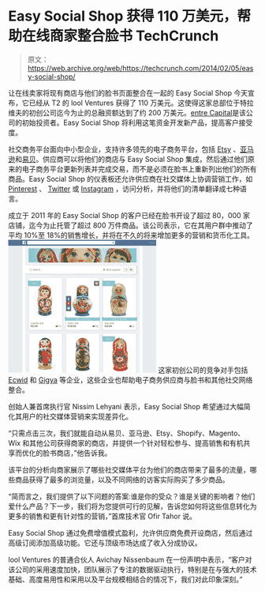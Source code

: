 # Easy Social Shop 获得 110 万美元，帮助在线商家整合脸书 TechCrunch

> 原文：<https://web.archive.org/web/https://techcrunch.com/2014/02/05/easy-social-shop/>

让在线卖家将现有商店与他们的脸书页面整合在一起的 Easy Social Shop 今天宣布，它已经从 T2 的 lool Ventures 获得了 110 万美元。这使得这家总部位于特拉维夫的初创公司迄今为止的总融资额达到了约 200 万美元。[entre Capital](https://web.archive.org/web/20221207012455/http://www.entreecap.com/)是该公司的初始投资者。Easy Social Shop 将利用这笔资金开发新产品，提高客户接受度。

社交商务平台面向中小型企业，支持许多领先的电子商务平台，包括 [Etsy](https://web.archive.org/web/20221207012455/http://www.etsy.com/) 、[亚马逊](https://web.archive.org/web/20221207012455/http://www.amazon.com/)和[易贝](https://web.archive.org/web/20221207012455/http://www.ebay.com/)。供应商可以将他们的商店与 Easy Social Shop 集成，然后通过他们原来的电子商务平台更新列表并完成交易，而不是必须在脸书上重新列出他们的所有商品。Easy Social Shop 的仪表板还允许供应商在社交媒体上协调营销工作，如 [Pinterest](https://web.archive.org/web/20221207012455/http://www.pinterest.com/) 、 [Twitter](https://web.archive.org/web/20221207012455/http://www.twitter.com/) 或 [Instagram](https://web.archive.org/web/20221207012455/http://www.instagram.com/) ，访问分析，并将他们的清单翻译成七种语言。

成立于 2011 年的 Easy Social Shop 的客户已经在脸书开设了超过 80，000 家店铺，迄今为止托管了超过 800 万件商品。该公司表示，它在其用户群中推动了平均 10%至 18%的销售增长，并将在不久的将来增加更多的营销和货币化工具。
![Front-store](img/2c7be840a969881c46e6adffbc4c22c4.png)
这家初创公司的竞争对手包括 [Ecwid](https://web.archive.org/web/20221207012455/http://www.ecwid.com/) 和 [Gigya](https://web.archive.org/web/20221207012455/http://www.gigya.com/) 等企业，这些企业也帮助电子商务供应商与脸书和其他社交网络整合。

创始人兼首席执行官 Nissim Lehyani 表示，Easy Social Shop 希望通过大幅简化其用户的社交媒体营销来实现差异化。

“只需点击三次，我们就能自动从易贝、亚马逊、Etsy、Shopify、Magento、Wix 和其他公司获得商家的商店，并提供一个针对轻松参与、提高销售和有机共享而优化的脸书商店，”他告诉我。

该平台的分析向商家展示了哪些社交媒体平台为他们的商店带来了最多的流量，哪些商品获得了最多的浏览量，以及不同网络的访客实际购买了多少商品。

“简而言之，我们提供了以下问题的答案:谁是你的受众？谁是关键的影响者？他们爱什么产品？下一步，我们将为您提供可行的见解，告诉您如何将这些信息转化为更多的销售和更有针对性的营销，”首席技术官 Ofir Tahor 说。

Easy Social Shop 通过免费增值模式盈利，允许供应商免费开设商店，然后通过高级订阅添加高级功能。它还与顶级市场达成了收入分成协议。

lool Ventures 的普通合伙人 Avichay Nissenbaum 在一份声明中表示，“客户对该公司的采用速度加快，团队展示了专注的数据驱动执行，特别是在与强大的技术基础、高度易用性和采用以及平台规模相结合的情况下，我们对此印象深刻。”